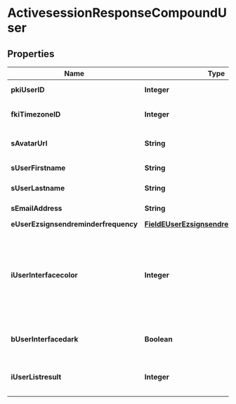 

# ActivesessionResponseCompoundUser

## Properties

Name | Type | Description | Notes
------------ | ------------- | ------------- | -------------
**pkiUserID** | **Integer** | The unique ID of the User | 
**fkiTimezoneID** | **Integer** | The unique ID of the Timezone | 
**sAvatarUrl** | **String** | The url of the picture used as avatar | 
**sUserFirstname** | **String** | The first name of the user | 
**sUserLastname** | **String** | The last name of the user | 
**sEmailAddress** | **String** | The email address. | 
**eUserEzsignsendreminderfrequency** | [**FieldEUserEzsignsendreminderfrequency**](FieldEUserEzsignsendreminderfrequency.md) |  | 
**iUserInterfacecolor** | **Integer** | The int32 representation of the interface color. For example, RGB color #39435B would be 3752795 | 
**bUserInterfacedark** | **Boolean** | Whether to use a dark mode interface | 
**iUserListresult** | **Integer** | The number of rows to return by default in lists | 





